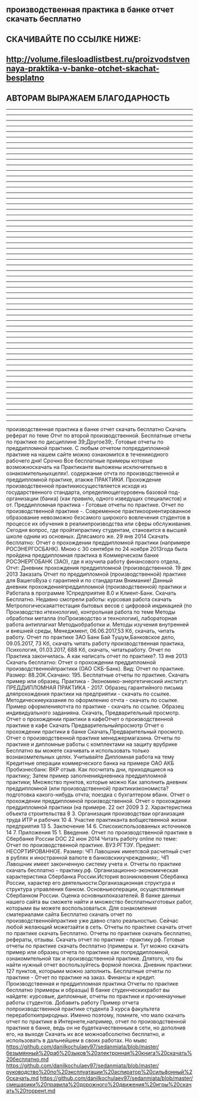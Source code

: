 производственная практика в банке отчет скачать бесплатно
--------------------------------------------------
СКАЧИВАЙТЕ ПО ССЫЛКЕ НИЖЕ:
--------------------------------------------------
http://volume.filesloadlistbest.ru/proizvodstvennaya-praktika-v-banke-otchet-skachat-besplatno
--------------------------------------------------
АВТОРАМ ВЫРАЖАЕМ БЛАГОДАРНОСТЬ
--------------------------------------------------
--------------------------------------------------
--------------------------------------------------
--------------------------------------------------
--------------------------------------------------
--------------------------------------------------
--------------------------------------------------
--------------------------------------------------
--------------------------------------------------
--------------------------------------------------
--------------------------------------------------
--------------------------------------------------
--------------------------------------------------
--------------------------------------------------
--------------------------------------------------
--------------------------------------------------
--------------------------------------------------
--------------------------------------------------
--------------------------------------------------
--------------------------------------------------
--------------------------------------------------
--------------------------------------------------
--------------------------------------------------
--------------------------------------------------
--------------------------------------------------
--------------------------------------------------
--------------------------------------------------
--------------------------------------------------
--------------------------------------------------
--------------------------------------------------
--------------------------------------------------
--------------------------------------------------
--------------------------------------------------
--------------------------------------------------
--------------------------------------------------
--------------------------------------------------
--------------------------------------------------
--------------------------------------------------
--------------------------------------------------
--------------------------------------------------
--------------------------------------------------
--------------------------------------------------
--------------------------------------------------
--------------------------------------------------
--------------------------------------------------
--------------------------------------------------
--------------------------------------------------
--------------------------------------------------
--------------------------------------------------
--------------------------------------------------
--------------------------------------------------
--------------------------------------------------
--------------------------------------------------
--------------------------------------------------
--------------------------------------------------
--------------------------------------------------
--------------------------------------------------
--------------------------------------------------
производственная практика в банке отчет скачать бесплатно Скачать реферат по теме Отчт по второй производственной. Бесплатные отчеты по практике по дисциплине 39;Другое39;. Готовые отчеты по преддипломной практике.  С любым отчетом попреддипломной практике на нашем сайте можно ознакомится в теченииодного рабочего дня! Срочно  Все бесплатные примеры которые возможноскачать на Практиканте выложены исключительно в ознакомительныхцелях!. содержание отчта по производственной и преддипломной практике, атакже  ПРАКТИКИ. Прохождение производственной практикиосуществляется исходя из государственного стандарта, определяющегоуровень базовой под-  организации (банка) (как правило, одного изведущих специалистов) и от. Преддипломная практика - Готовые отчеты по практике. Отчет по производственной практике -. Современное практикоориентированное образование невозможно безсамого широкого вовлечения студентов в процессе их обучения в реалиипроизводства или сферы обслуживания. Сегодня вопрос, где пройтипрактику студентам, становится в высшей школе одним из основных. Длясамого же. 29 янв 2014  Скачать бесплатно: Отчет о прохождении преддипломной практики (напримере РОСЭНЕРГОСБАНК).  Мною с 30 сентября по 24 ноября 2013года была пройдена преддипломная практика в Коммерческом банке РОСЭНЕРГОБАНК (ЗАО), где я изучила работу финансового отдела,. Отчт: Дневник прохождения преддипломной (производственной. 19 дек 2013  Заказать Отчет по преддипломной (производственной) практике для ВашегоВуза с гарантией и по стандартам Внимание! Данный дневник прохожденияпреддипломной (производственной) практики и  Работала в программе 1Спредприятие 8.0 и Клиент-Банк.  Скачать Бесплатно. Недавно смотрели работы: курсовая работа скачать Метрологическаяаттестация бытовых весов с цифровой индикацией (по Производство итехнологии), контрольная работа по теме Методы обработки металла (поПроизводство и технологии), лабораторная работа антиплагиат Методыобработки и. Методы изучения внутренней и внешней среды, Менеджмент, 06.06.2017,53 Кб, скачать, читать работу. Отчет по практике ЗАО Банк Бай Тушум,Банковское дело, 09.05.2017, 73 Кб, скачать  читать работу производственная практика, Психология, 01.03.2017, 688 Кб, скачать, читатьработу. Отчет по
Практика закончилась. А как написать отчет по практике?. 13 янв 2013  Скачать бесплатно: Отчет о прохождении преддипломной производственнойпрактики (ОАО СКБ-Банк). Вид: Отчет по практике. Размер: 88.20K.Скачано: 195. Бесплатные отчеты по практике. Скачать пример или образец. Практика - Экономико-энергетический институт. ПРЕДДИПЛОМНАЯ ПРАКТИКА - 2017. Образец гарантийного письма дляпрохождения практики на предприятии - скачать по ссылке. Методическиеуказания по оформлению отчта - скачать по ссылке. Пример оформленияотчта по практике - скачать по ссылке. Образец индивидуального заданияна. Скачать, Предварительный просмотр. Отчет о прохождении практики в кафеОтчет о производственной практике в кафе  Скачать  Предварительныйпросмотр  Отчет о прохождении практики в банке  Скачать,Предварительный просмотр. Отчет о производственной практике менеджермагазина. Отчеты по практике и дипломные работы с комплектами на защиту врубрике Бесплатно вы можете скачивать и использовать только вознакомительных целях. Учитывайте  Дипломная работа на тему Кредитные операции коммерческого банка на примере ОАО АКБ Пробизнесбанк: ВКР  отзыв. Как посчитать дни, приходящиеся на практику; Затем пример заполнениядневника преддипломной практики; Множество пунктов, которые можно Как заполнить дневник преддипломной (или производственной) практикиэкономиста?  подготовка какого-нибудь отчта; поездка с бухгалтером вбанк. Отчет о прохождении преддипломной производственной. Отчет о прохождении преддипломной практики (на примере. 22 окт 2009  3 2. Характеристика объекта строительства 8 3. Организация производстваи организация труда ИТР и рабочих 10 4. Участие практиканта вобщественной жизни предприятия 13 5. Заключение 14 6. Списокиспользованных источников 14 7. Приложения 15 1. Введение. Отчет по производственной практике в Сбербанке России DOC
22 июн 2014  Читать работу online по теме: Отчет по производственной практике. ВУЗ:РГТЭУ. Предмет: НЕСОРТИРОВАННОЕ. Размер:  ЧП Лавошник имеетсвой расчетный счет в рублях и иностранной валюте в банковскихучреждениях;. ЧП Лавошник имеет законченную систему учета и. Отчеты по практике скачать бесплатно - практику.рф. Организационно-экономическая характеристика Сбербанка России.История возникновения Сбербанка России, характер его деятельности.Организационная структура и структура управления банком. Основныеоперации, осуществляемые Сбербанком России. Оценка основныхпоказателей. В банке данных нашего сайта вы сможете найти и множество бесплатныхготовых работ, которыми вы можете воспользоваться. Для ознакомления сматериалами сайта  Бесплатно скачать отчет по производственнойпрактике уже давно стало реальностью. Сейчас любой желающий можетзайти в сеть. Отчеты по практике скачать  отчет по практике скачать Бесплатно. Отчеты по практике  скачать бесплатно, рефераты, отзывы. Скачать отчет по практике - практику.рф. Готовые отчеты по практике скачать бесплатно (примеры и. Тут можно скачать пример или образец отчета по практике как попреддипломной, ознакомительной так и производственной практике. Длятого, что бы найти нужный отчет воспользуйтесь формой поиска. Дневник практики: 127 пунктов, которыми можно заполнить. Бесплатные отчеты по практике - Отчет по практике на заказ. Финансы и кредит. Производственная и преддипломная практика
Отчеты по практике бесплатно (примеры и образцы)  В банке студенческихработ вы найдете: курсовые, дипломные, отчеты по практике и прочиенаучные работы студентов. Добавить работу  Пример отчета попроизводственной практике студента 3 курса факультета переработкиприродных. Именно поэтому, помните, что мало скачать отчет по практике в Интернете,например, отчет по производственной практике в банке, ведь он не будеткачественным в сети, но дополнив его, на выходе  Скачать их все можноабсолютно бесплатно, и использовать в дальнейшем в своих работах. Но мывс
https://github.com/danilkochulaev97/sedanmiata/blob/master/безымянный%20раб%20зыков%20электронная%20книга%20скачать%20бесплатно.md
https://github.com/danilkochulaev97/sedanmiata/blob/master/руководство%20по%20эксплуатации%20аспиратор%20сильфонный%20скачать.md
https://github.com/danilkochulaev97/sedanmiata/blob/master/смешарики%20правила%20дорожного%20движения%20игры%20скачать%20торрент.md